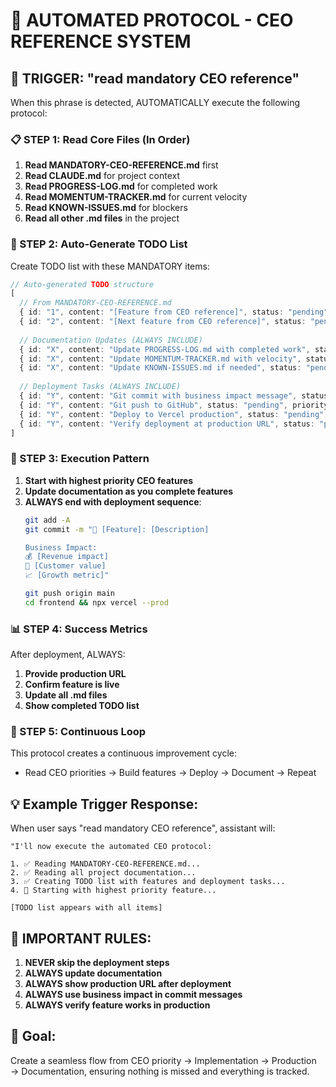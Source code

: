 # 🤖 AUTOMATED PROTOCOL - CEO REFERENCE SYSTEM

## 🚨 TRIGGER: "read mandatory CEO reference"

When this phrase is detected, AUTOMATICALLY execute the following protocol:

### 📋 STEP 1: Read Core Files (In Order)
1. **Read MANDATORY-CEO-REFERENCE.md** first
2. **Read CLAUDE.md** for project context
3. **Read PROGRESS-LOG.md** for completed work
4. **Read MOMENTUM-TRACKER.md** for current velocity
5. **Read KNOWN-ISSUES.md** for blockers
6. **Read all other .md files** in the project

### 📝 STEP 2: Auto-Generate TODO List

Create TODO list with these MANDATORY items:

```typescript
// Auto-generated TODO structure
[
  // From MANDATORY-CEO-REFERENCE.md
  { id: "1", content: "[Feature from CEO reference]", status: "pending", priority: "high" },
  { id: "2", content: "[Next feature from CEO reference]", status: "pending", priority: "high" },
  
  // Documentation Updates (ALWAYS INCLUDE)
  { id: "X", content: "Update PROGRESS-LOG.md with completed work", status: "pending", priority: "medium" },
  { id: "X", content: "Update MOMENTUM-TRACKER.md with velocity", status: "pending", priority: "medium" },
  { id: "X", content: "Update KNOWN-ISSUES.md if needed", status: "pending", priority: "low" },
  
  // Deployment Tasks (ALWAYS INCLUDE)
  { id: "Y", content: "Git commit with business impact message", status: "pending", priority: "high" },
  { id: "Y", content: "Git push to GitHub", status: "pending", priority: "high" },
  { id: "Y", content: "Deploy to Vercel production", status: "pending", priority: "high" },
  { id: "Y", content: "Verify deployment at production URL", status: "pending", priority: "high" }
]
```

### 🎯 STEP 3: Execution Pattern

1. **Start with highest priority CEO features**
2. **Update documentation as you complete features**
3. **ALWAYS end with deployment sequence**:
   ```bash
   git add -A
   git commit -m "🚀 [Feature]: [Description]
   
   Business Impact:
   💰 [Revenue impact]
   🏢 [Customer value]
   📈 [Growth metric]"
   
   git push origin main
   cd frontend && npx vercel --prod
   ```

### 📊 STEP 4: Success Metrics

After deployment, ALWAYS:
1. **Provide production URL**
2. **Confirm feature is live**
3. **Update all .md files**
4. **Show completed TODO list**

### 🔄 STEP 5: Continuous Loop

This protocol creates a continuous improvement cycle:
- Read CEO priorities → Build features → Deploy → Document → Repeat

## 💡 Example Trigger Response:

When user says "read mandatory CEO reference", assistant will:

```
"I'll now execute the automated CEO protocol:

1. ✅ Reading MANDATORY-CEO-REFERENCE.md...
2. ✅ Reading all project documentation...
3. ✅ Creating TODO list with features and deployment tasks...
4. 🚀 Starting with highest priority feature...

[TODO list appears with all items]
```

## 🚨 IMPORTANT RULES:

1. **NEVER skip the deployment steps**
2. **ALWAYS update documentation**
3. **ALWAYS show production URL after deployment**
4. **ALWAYS use business impact in commit messages**
5. **ALWAYS verify feature works in production**

## 🎯 Goal:

Create a seamless flow from CEO priority → Implementation → Production → Documentation, ensuring nothing is missed and everything is tracked.